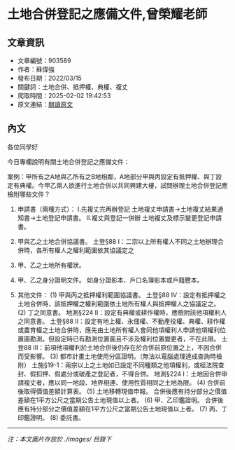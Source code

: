 # 土地合併登記之應備文件,曾榮耀老師

## 文章資訊
- 文章編號：903589
- 作者：蘇偉強
- 發布日期：2022/03/15
- 關鍵詞：土地合併、抵押權、典權、複丈
- 爬取時間：2025-02-02 19:42:53
- 原文連結：[閱讀原文](https://real-estate.get.com.tw/Columns/detail.aspx?no=903589)

## 內文
各位同學好

今日專欄說明有關土地合併登記之應備文件：

案例：甲所有之A地與乙所有之B地相鄰，A地部分甲與丙設定有抵押權、與丁設定有典權。今甲乙兩人欲進行土地合併以共同興建大樓，試問辦理土地合併登記應檢附哪些文件？

1. 申請書（兩種方式）： I.先複丈完再辦登記 土地複丈申請書→土地複丈結果通知書→土地登記申請書。 II.複丈與登記一併辦 土地複丈及標示變更登記申請書。

2. 甲與乙之土地合併協議書。 土登§88 I：二宗以上所有權人不同之土地辦理合併時，各所有權人之權利範圍依其協議定之

3. 甲、乙之土地所有權狀。

4. 甲、乙之身分證明文件。 如身分證影本、戶口名簿影本或戶籍謄本。

5. 其他文件： (1) 甲與丙之抵押權利範圍協議書。 土登§88 IV：設定有抵押權之土地合併時，該抵押權之權利範圍依土地所有權人與抵押權人之協議定之。 (2) 丁之同意書。 地測§224 II：設定有典權或耕作權時，應檢附該他項權利人之同意書。 土登§88 II：設定有地上權、永佃權、不動產役權、典權、耕作權或農育權之土地合併時，應先由土地所有權人會同他項權利人申請他項權利位置圖勘測。但設定時已有勘測位置圖且不涉及權利位置變更者，不在此限。 土登88 III：前項他項權利於土地合併後仍存在於合併前原位置之上，不因合併而受影響。 (3) 都市計畫土地使用分區證明。（無法以電腦處理達成查詢時檢附） 土施§19-1：兩宗以上之土地如已設定不同種類之他項權利，或經法院查封、假扣押、假處分或破產之登記者，不得合併。 地測§224 I：土地因合併申請複丈者，應以同一地段、地界相連、使用性質相同之土地為限。 (4) 合併前後取得價值差額計算表。 (5) 土地移轉現值申報。 合併後應有持分部分之價值差額在1平方公尺之當期公告土地現值以上者。 (6) 甲、乙印鑑證明。 合併後應有持分部分之價值差額在1平方公尺之當期公告土地現值以上者。 (7) 丙、丁印鑑證明。 (8) 委託書。
---
*注：本文圖片存放於 ./images/ 目錄下*
